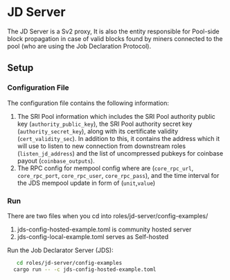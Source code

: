 # JD Server

The JD Server is a Sv2 proxy, It is also the entity responsible for Pool-side block propagation in case of valid blocks found by miners connected to the pool (who are using the Job Declaration Protocol).

## Setup

### Configuration File

The configuration file contains the following information:

1. The SRI Pool information which includes the SRI Pool authority public key (`authority_public_key`), the SRI Pool authority secret key (`authority_secret_key`), along with its certificate validity (`cert_validity_sec`). In addition to this, it contains the address which it will use to listen to new connection from downstream roles (`listen_jd_address`) and the list of uncompressed pubkeys for coinbase payout (`coinbase_outputs`).
2. The RPC config for mempool config where are (`core_rpc_url`, `core_rpc_port`, `core_rpc_user`, `core_rpc_pass`), and the time interval for the JDS mempool update in form of (`unit`,`value`)

### Run

There are two files when you cd into roles/jd-server/config-examples/

1. jds-config-hosted-example.toml is community hosted server
2. jds-config-local-example.toml serves as Self-hosted

Run the Job Declarator Server (JDS):

```bash
   cd roles/jd-server/config-examples
  cargo run -- -c jds-config-hosted-example.toml
```

